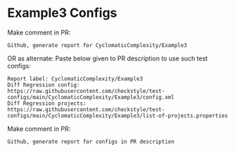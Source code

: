 # Example3 Configs
Make comment in PR:
```
Github, generate report for CyclomaticComplexity/Example3
```
OR as alternate:
Paste below given to PR description to use such test configs:
```
Report label: CyclomaticComplexity/Example3
Diff Regression config: https://raw.githubusercontent.com/checkstyle/test-configs/main/CyclomaticComplexity/Example3/config.xml
Diff Regression projects: https://raw.githubusercontent.com/checkstyle/test-configs/main/CyclomaticComplexity/Example3/list-of-projects.properties
```
Make comment in PR:
```
Github, generate report for configs in PR description
```
